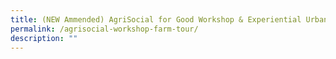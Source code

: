 ```yaml
---
title: (NEW Ammended) AgriSocial for Good Workshop & Experiential Urban Farm Tour
permalink: /agrisocial-workshop-farm-tour/
description: ""
---
```

<!--
![](/images/Workshop%20&amp;%20Talks/question%20111%20-%20bazaar.png)

**Come and learn how Singapore is pushing the boundaries of agriculture, utilising technology and innovation to achieve greater food security and become an agricultural hub in the region.**

**Date:** 29 July, 9:00 am – 12:00 pm<br>
**Admission:** Free (registration required)<br>
**Venue:** Singapore University of Social Sciences<br>
**Organiser:** Singapore University of Social Sciences (SUSS)

Worried about food security? Curious about how technology can help Singapore become an agricultural hub in the region despite our limited space and resources? Join our workshop and a tour to the SUSS Experiential Urban Farm to find out more! 

The Director of Nutrious Farms, the industrial partner of SUSS developing Agri-Preneur Incubation Programme and set up the Experiential Urban Farm, will be sharing on Singapore's 30 by 30 vision and strategies, different farming systems and automated technologies. Through the workshop and farm tour, participants will gain a better understanding of the local agriculture industry’s efforts to strengthen food security.

The event consists of a 30-minutes workshop followed by a 30-minute tour to SUSS Experiential Urban Farm. There are 3 slots for participants to choose from (registration required): <br>
Slot 1: 10am-11am <br>
Slot 2: 11am-12pm <br>
Slot 3: 12pm-1pm

There is a fee of $10. SUSS will contact the registrants for the payment method after receiving registration. All the revenue will be contributed to the Student Care Fund under SUSS’ Better Together Challenge.


<a href="https://suss.au1.qualtrics.com/jfe/form/SV_6tatyrO03qOaOlo" class="btn-link" target="_blank">
	<img src="/images/gogreensg_website-32.png">
</a>

<style>
	.btn-link {
		display: inline-block;
	}
	a.btn-link[target="_blank"]:after {
	display: none;
}
	.btn-link > img {
		width: 100%;
	}
</style>

-->
